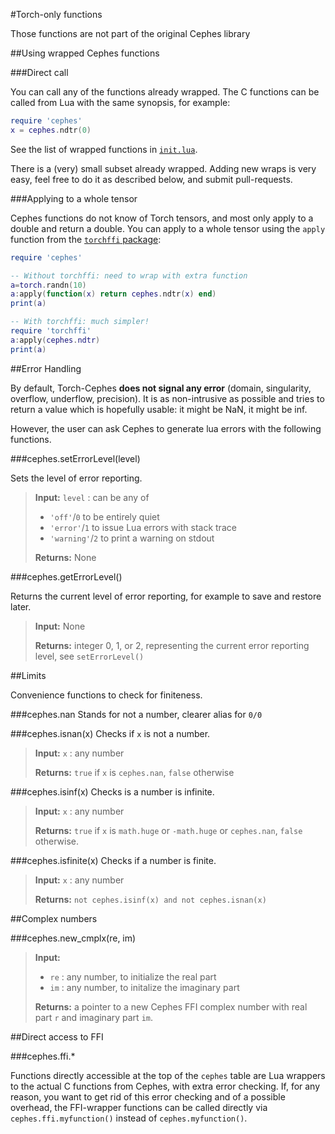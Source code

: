 #Torch-only functions

Those functions are not part of the original Cephes library

##Using wrapped Cephes functions

###Direct call

You can call any of the functions already wrapped.
The C functions can be called from Lua with the same synopsis, for example:

```lua
require 'cephes'
x = cephes.ndtr(0)
```

See the list of wrapped functions in [`init.lua`](init.lua). 

There is a (very) small subset already wrapped. Adding new wraps is very easy, feel free to do it as described below, and submit pull-requests.

###Applying to a whole tensor

Cephes functions do not know of Torch tensors, and most only apply to a double and return a double. You can apply to a whole tensor using the  `apply` function from the [`torchffi` package](https://github.com/torch/ffi):


```lua
require 'cephes'

-- Without torchffi: need to wrap with extra function
a=torch.randn(10)
a:apply(function(x) return cephes.ndtr(x) end)
print(a)

-- With torchffi: much simpler!
require 'torchffi'
a:apply(cephes.ndtr)
print(a)
```

##Error Handling

By default, Torch-Cephes <b>does not signal any error</b> (domain, singularity, overflow, underflow, precision). It is as non-intrusive as possible and tries to return a value which is hopefully usable: it might be NaN, it might be inf.

However, the user can ask Cephes to generate lua errors with the following functions.

###cephes.setErrorLevel(level)

Sets the level of error reporting.

><b>Input:</b>  `level` : can be any of
>   - `'off'`/`0` to be entirely quiet
>   - `'error'`/`1` to issue Lua errors with stack trace
>   - `'warning'`/`2` to print a warning on stdout
>
><b>Returns:</b> None

###cephes.getErrorLevel()

Returns the current level of error reporting, for example to save and restore later.

><b>Input:</b>  None
>
><b>Returns:</b> integer 0, 1, or 2, representing the current error reporting level, see `setErrorLevel()`

##Limits

Convenience functions to check for finiteness.

###cephes.nan
Stands for not a number, clearer alias for `0/0` 

###cephes.isnan(x)
Checks if `x` is not a number.

><b>Input:</b> `x` : any number
>
><b>Returns:</b> `true` if `x` is `cephes.nan`, `false` otherwise


###cephes.isinf(x)
Checks is a number is infinite.

><b>Input:</b> `x` : any number
>
><b>Returns:</b></b> `true` if `x` is `math.huge` or `-math.huge` or `cephes.nan`, `false` otherwise.

###cephes.isfinite(x)
Checks if a number is finite.

><b>Input:</b>  `x` : any number
>
><b>Returns:</b>  `not cephes.isinf(x) and not cephes.isnan(x)`

##Complex numbers

###cephes.new_cmplx(re, im)
><b>Input:</b> 
>
> * `re` : any number, to initialize the real part
> * `im` : any number, to initalize the imaginary part
>
><b>Returns:</b> a pointer to a new Cephes FFI complex number with real part `r` and imaginary part `im`.

##Direct access to FFI

###cephes.ffi.*

Functions directly accessible at the top of the `cephes` table are Lua wrappers to the actual C functions from Cephes, with extra error checking. If, for any reason, you want to get rid of this error checking and of a possible overhead, the FFI-wrapper functions can be called directly via `cephes.ffi.myfunction()` instead of `cephes.myfunction()`.
